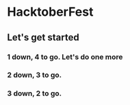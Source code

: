 # HacktoberFest
## Let's get started
### 1 down, 4 to go. Let's do one more
### 2 down, 3 to go.
### 3 down, 2 to go.
